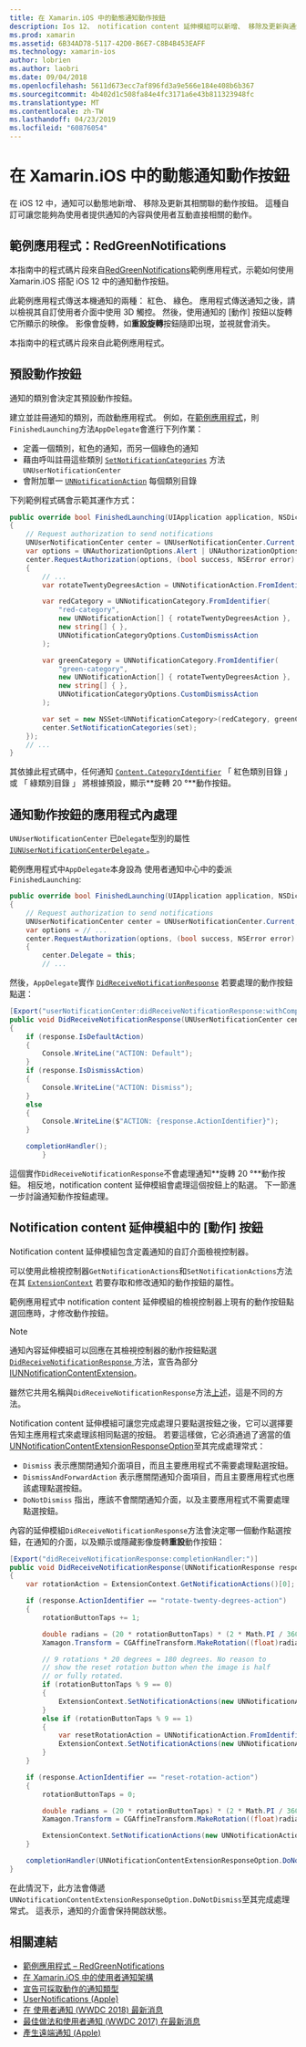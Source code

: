 ```yaml
---
title: 在 Xamarin.iOS 中的動態通知動作按鈕
description: Ios 12、 notification content 延伸模組可以新增、 移除及更新與通知一起顯示的 [動作] 按鈕。 本文件說明如何使用 Xamarin.iOS 中的動態通知動作按鈕。
ms.prod: xamarin
ms.assetid: 6B34AD78-5117-42D0-B6E7-C8B4B453EAFF
ms.technology: xamarin-ios
author: lobrien
ms.author: laobri
ms.date: 09/04/2018
ms.openlocfilehash: 5611d673ecc7af896fd3a9e566e184e408b6b367
ms.sourcegitcommit: 4b402d1c508fa84e4fc3171a6e43b811323948fc
ms.translationtype: MT
ms.contentlocale: zh-TW
ms.lasthandoff: 04/23/2019
ms.locfileid: "60876054"
---
```

# <a name="dynamic-notification-action-buttons-in-xamarinios"></a>在 Xamarin.iOS 中的動態通知動作按鈕

在 iOS 12 中，通知可以動態地新增、 移除及更新其相關聯的動作按鈕。 這種自訂可讓您能夠為使用者提供通知的內容與使用者互動直接相關的動作。

## <a name="sample-app-redgreennotifications"></a>範例應用程式：RedGreenNotifications

本指南中的程式碼片段來自[RedGreenNotifications](https://developer.xamarin.com/samples/monotouch/iOS12/RedGreenNotifications)範例應用程式，示範如何使用 Xamarin.iOS 搭配 iOS 12 中的通知動作按鈕。

此範例應用程式傳送本機通知的兩種： 紅色、 綠色。
應用程式傳送通知之後，請以檢視其自訂使用者介面中使用 3D 觸控。 然後，使用通知的 [動作] 按鈕以旋轉它所顯示的映像。 影像會旋轉，如**重設旋轉**按鈕隨即出現，並視就會消失。

本指南中的程式碼片段來自此範例應用程式。

## <a name="default-action-buttons"></a>預設動作按鈕

通知的類別會決定其預設動作按鈕。

建立並註冊通知的類別，而啟動應用程式。
例如，在[範例應用程式](#sample-app-redgreennotifications)，則`FinishedLaunching`方法`AppDelegate`會進行下列作業：

- 定義一個類別，紅色的通知，而另一個綠色的通知
- 藉由呼叫註冊這些類別 [`SetNotificationCategories`](xref:UserNotifications.UNUserNotificationCenter.SetNotificationCategories*)
方法 `UNUserNotificationCenter`
- 會附加單一 [`UNNotificationAction`](xref:UserNotifications.UNNotificationAction)
每個類別目錄

下列範例程式碼會示範其運作方式：

```csharp
public override bool FinishedLaunching(UIApplication application, NSDictionary launchOptions)
{
    // Request authorization to send notifications
    UNUserNotificationCenter center = UNUserNotificationCenter.Current;
    var options = UNAuthorizationOptions.Alert | UNAuthorizationOptions.Sound | UNAuthorizationOptions.Provisional | UNAuthorizationOptions.ProvidesAppNotificationSettings;
    center.RequestAuthorization(options, (bool success, NSError error) =>
    {
        // ...
        var rotateTwentyDegreesAction = UNNotificationAction.FromIdentifier("rotate-twenty-degrees-action", "Rotate 20°", UNNotificationActionOptions.None);

        var redCategory = UNNotificationCategory.FromIdentifier(
            "red-category",
            new UNNotificationAction[] { rotateTwentyDegreesAction },
            new string[] { },
            UNNotificationCategoryOptions.CustomDismissAction
        );

        var greenCategory = UNNotificationCategory.FromIdentifier(
            "green-category",
            new UNNotificationAction[] { rotateTwentyDegreesAction },
            new string[] { },
            UNNotificationCategoryOptions.CustomDismissAction
        );

        var set = new NSSet<UNNotificationCategory>(redCategory, greenCategory);
        center.SetNotificationCategories(set);
    });
    // ...
}
```

其依據此程式碼中，任何通知 [`Content.CategoryIdentifier`](xref:UserNotifications.UNNotificationContent.CategoryIdentifier)
「 紅色類別目錄 」 或 「 綠類別目錄 」 將根據預設，顯示**旋轉 20 °**動作按鈕。

## <a name="in-app-handling-of-notification-action-buttons"></a>通知動作按鈕的應用程式內處理

`UNUserNotificationCenter` 已`Delegate`型別的屬性[ `IUNUserNotificationCenterDelegate` ](xref:UserNotifications.IUNUserNotificationCenterDelegate)。

範例應用程式中`AppDelegate`本身設為 使用者通知中心中的委派`FinishedLaunching`:

```csharp
public override bool FinishedLaunching(UIApplication application, NSDictionary launchOptions)
{
    // Request authorization to send notifications
    UNUserNotificationCenter center = UNUserNotificationCenter.Current;
    var options = // ...
    center.RequestAuthorization(options, (bool success, NSError error) =>
    {
        center.Delegate = this;
        // ...
```

然後，`AppDelegate`實作 [`DidReceiveNotificationResponse`](xref:UserNotifications.UNUserNotificationCenterDelegate_Extensions.DidReceiveNotificationResponse*)
若要處理的動作按鈕點選：

```csharp
[Export("userNotificationCenter:didReceiveNotificationResponse:withCompletionHandler:")]
public void DidReceiveNotificationResponse(UNUserNotificationCenter center, UNNotificationResponse response, System.Action completionHandler)
{
    if (response.IsDefaultAction)
    {
        Console.WriteLine("ACTION: Default");
    }
    if (response.IsDismissAction)
    {
        Console.WriteLine("ACTION: Dismiss");
    }
    else
    {
        Console.WriteLine($"ACTION: {response.ActionIdentifier}");
    }

    completionHandler();
        }
```

這個實作`DidReceiveNotificationResponse`不會處理通知**旋轉 20 °**動作按鈕。 相反地，notification content 延伸模組會處理這個按鈕上的點選。 下一節進一步討論通知動作按鈕處理。

## <a name="action-buttons-in-the-notification-content-extension"></a>Notification content 延伸模組中的 [動作] 按鈕

Notification content 延伸模組包含定義通知的自訂介面檢視控制器。

可以使用此檢視控制器`GetNotificationActions`和`SetNotificationActions`方法在其 [`ExtensionContext`](xref:UIKit.UIViewController.ExtensionContext)
若要存取和修改通知的動作按鈕的屬性。

範例應用程式中 notification content 延伸模組的檢視控制器上現有的動作按鈕點選回應時，才修改動作按鈕。

> [!NOTE]
> 通知內容延伸模組可以回應在其檢視控制器的動作按鈕點選[ `DidReceiveNotificationResponse` ](xref:UserNotificationsUI.UNNotificationContentExtension_Extensions.DidReceiveNotificationResponse*)方法，宣告為部分[IUNNotificationContentExtension](xref:UserNotificationsUI.IUNNotificationContentExtension)。
>
> 雖然它共用名稱與`DidReceiveNotificationResponse`方法[上述](#in-app-handling-of-notification-action-buttons)，這是不同的方法。
>
> Notification content 延伸模組可讓您完成處理只要點選按鈕之後，它可以選擇要告知主應用程式來處理該相同點選的按鈕。 若要這樣做，它必須通過了適當的值[UNNotificationContentExtensionResponseOption](xref:UserNotificationsUI.UNNotificationContentExtensionResponseOption)至其完成處理常式：
>
> - `Dismiss` 表示應關閉通知介面項目，而且主要應用程式不需要處理點選按鈕。
> - `DismissAndForwardAction` 表示應關閉通知介面項目，而且主要應用程式也應該處理點選按鈕。
> - `DoNotDismiss` 指出，應該不會關閉通知介面，以及主要應用程式不需要處理點選按鈕。

內容的延伸模組`DidReceiveNotificationResponse`方法會決定哪一個動作點選按鈕，在通知的介面，以及顯示或隱藏影像旋轉**重設**動作按鈕：

```csharp
[Export("didReceiveNotificationResponse:completionHandler:")]
public void DidReceiveNotificationResponse(UNNotificationResponse response, Action<UNNotificationContentExtensionResponseOption> completionHandler)
{
    var rotationAction = ExtensionContext.GetNotificationActions()[0];

    if (response.ActionIdentifier == "rotate-twenty-degrees-action")
    {
        rotationButtonTaps += 1;

        double radians = (20 * rotationButtonTaps) * (2 * Math.PI / 360.0);
        Xamagon.Transform = CGAffineTransform.MakeRotation((float)radians);

        // 9 rotations * 20 degrees = 180 degrees. No reason to
        // show the reset rotation button when the image is half
        // or fully rotated.
        if (rotationButtonTaps % 9 == 0)
        {
            ExtensionContext.SetNotificationActions(new UNNotificationAction[] { rotationAction });
        }
        else if (rotationButtonTaps % 9 == 1)
        {
            var resetRotationAction = UNNotificationAction.FromIdentifier("reset-rotation-action", "Reset rotation", UNNotificationActionOptions.None);
            ExtensionContext.SetNotificationActions(new UNNotificationAction[] { rotationAction, resetRotationAction });
        }
    }

    if (response.ActionIdentifier == "reset-rotation-action")
    {
        rotationButtonTaps = 0;

        double radians = (20 * rotationButtonTaps) * (2 * Math.PI / 360.0);
        Xamagon.Transform = CGAffineTransform.MakeRotation((float)radians);

        ExtensionContext.SetNotificationActions(new UNNotificationAction[] { rotationAction });
    }

    completionHandler(UNNotificationContentExtensionResponseOption.DoNotDismiss);
}
```

在此情況下，此方法會傳遞`UNNotificationContentExtensionResponseOption.DoNotDismiss`至其完成處理常式。 這表示，通知的介面會保持開啟狀態。

## <a name="related-links"></a>相關連結

- [範例應用程式 – RedGreenNotifications](https://developer.xamarin.com/samples/monotouch/iOS12/RedGreenNotifications)
- [在 Xamarin.iOS 中的使用者通知架構](~/ios/platform/user-notifications/index.md)
- [宣告可採取動作的通知類型](https://developer.apple.com/documentation/usernotifications/declaring_your_actionable_notification_types?language=objc)
- [UserNotifications (Apple)](https://developer.apple.com/documentation/usernotifications?language=objc)
- [在 使用者通知 (WWDC 2018) 最新消息](https://developer.apple.com/videos/play/wwdc2018/710/)
- [最佳做法和使用者通知 (WWDC 2017) 在最新消息](https://developer.apple.com/videos/play/wwdc2017/708/)
- [產生遠端通知 (Apple)](https://developer.apple.com/documentation/usernotifications/setting_up_a_remote_notification_server/generating_a_remote_notification)
